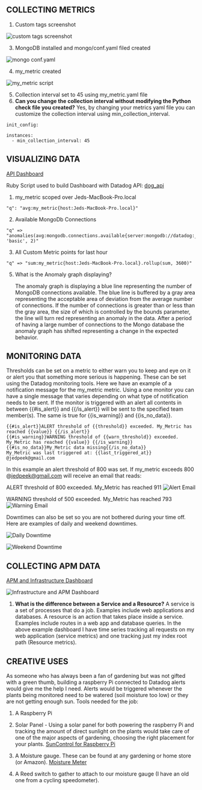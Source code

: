 ## COLLECTING METRICS
1. Custom tags screenshot

![custom tags screenshot](DATADOG_SCREENSHOTS/Custom_Tags.png?raw=true "Custom Tags")

3. MongoDB installed and mongo/conf.yaml filed created

![mongo conf.yaml](DATADOG_SCREENSHOTS/mongo_yaml.png)

4. my_metric created

![my_metric script](DATADOG_SCREENSHOTS/my_metric_python_script.png)


5. Collection interval set to 45 using my_metric.yaml file
6. **Can you change the collection interval without modifying the Python check file you created?**
		Yes, by changing your metrics yaml file you can customize the collection interval using min_collection_interval.
```
init_config:

instances:
  - min_collection_interval: 45
  ```

## VISUALIZING DATA

[API Dashboard](https://app.datadoghq.com/dash/1021540/apimetrics?tile_size=m&page=0&is_auto=false&from_ts=1545081000000&to_ts=1545084600000&live=true)

Ruby Script used to build Dashboard with Datadog API: [dog_api](dog_api.rb)

1. my_metric scoped over Jeds-MacBook-Pro.local
```
"q": "avg:my_metric{host:Jeds-MacBook-Pro.local}"

```

2. Available MongoDb Connections
```
"q" => "anomalies(avg:mongodb.connections.available{server:mongodb://datadog:_localhost:27017}, 'basic', 2)"
```

3. All Custom Metric points for last hour
```
"q" => "sum:my_metric{host:Jeds-MacBook-Pro.local}.rollup(sum, 3600)"
```


5. What is the Anomaly graph displaying?

	The anomaly graph is displaying a blue line representing the number of MongoDB connections available. The blue line is buffered by a gray area representing the acceptable area of deviation from the average number of connections. If the number of connections is greater than or less than the gray area, the size of which is controlled by the bounds parameter, the line will turn red representing an anomaly in the data. After a period of having a large number of connections to the Mongo database the anomaly graph has shifted representing a change in the expected behavior.

## MONITORING DATA

Thresholds can be set on a metric to either warn you to keep and eye on it or alert you that something more serious is happening. These can be set using the Datadog monitoring tools.
Here we have an example of a notification message for the my_metric metric. Using a one monitor you can have a single message that varies depending on what type of notification needs to be sent.
If the monitor is triggered with an alert all contents in between {{#is_alert}} and {{/is_alert}} will be sent to the specified team member(s). The same is true for {{is_warning}} and {{is_no_data}}.

```
{{#is_alert}}ALERT threshold of {{threshold}} exceeded. My_Metric has reached {{value}} {{/is_alert}}
{{#is_warning}}WARNING threshold of {{warn_threshold}} exceeded. My_Metric has reached {{value}} {{/is_warning}}
{{#is_no_data}}My_Metric data missing{{/is_no_data}}
My_Metric was last triggered at: {{last_triggered_at}}
@jedpeek@gmail.com
```

In this example an alert threshold of 800 was set. If my_metric exceeds 800 @jedpeek@gmail.com will receive an email that reads:

ALERT threshold of 800 exceeded. My_Metric has reached 911
![Alert Email](DATADOG_SCREENSHOTS/Alert_Email.png)

WARNING threshold of 500 exceeded. My_Metric has reached 793
![Warning Email](DATADOG_SCREENSHOTS/Warning_Email.png)

Downtimes can also be set so you are not bothered during your time off. Here are examples of daily and weekend downtimes.

![Daily Downtime](DATADOG_SCREENSHOTS/Downtime_Daily.png)

![Weekend Downtime](DATADOG_SCREENSHOTS/Weekend_Downtime.png)



## COLLECTING APM DATA
[APM and Infrastructure Dashboard](https://app.datadoghq.com/dash/1022589/infrastructure-and-apm?tile_size=m&page=0&is_auto=false&from_ts=1545080940000&to_ts=1545084540000&live=true)

![Infrastructure and APM Dashboard](DATADOG_SCREENSHOTS/Infrastructure_and_APM_timeboard.png)

1. **What is the difference between a Service and a Resource?**
A service is a set of processes that do a job. Examples include web applications and databases.
A resource is an action that takes place inside a service. Examples include routes in a web app and database queries. In the above example dashboard I have time series tracking all requests on my web application (service metrics) and one tracking just my index root path (Resource metrics).

## CREATIVE USES

As someone who has always been a fan of gardening but was not gifted with a green thumb, building a raspberry Pi connected to Datadog alerts would give me the help I need. Alerts would be triggered whenever the plants being monitored need to be watered (soil moisture too low) or they are not getting enough sun.
Tools needed for the job:

1. A Raspberry Pi

2. Solar Panel - Using a solar panel for both powering the raspberry Pi and tracking the amount of direct sunlight on the plants would take care of one of the major aspects of gardening, choosing the right placement for your plants. [SunControl for Raspberry Pi](https://www.kickstarter.com/projects/sunair/suncontrol-diy-solar-power-for-the-raspberry-pi-ar)

3. A Moisture gauge. These can be found at any gardening or home store (or Amazon). [Moisture Meter](https://www.amazon.com/Moisture-Gardens-Sensor-Flowers-Vegetable/dp/B07DL1V4V9/ref=asc_df_B07DL1V4V9/?tag=hyprod-20&linkCode=df0&hvadid=242120314056&hvpos=1o16&hvnetw=g&hvrand=2686245420727738238&hvpone=&hvptwo=&hvqmt=&hvdev=c&hvdvcmdl=&hvlocint=&hvlocphy=9031341&hvtargid=pla-486737576574&psc=1)

5. A Reed switch to gather to attach to our moisture gauge (I have an old one from a cycling speedometer).
